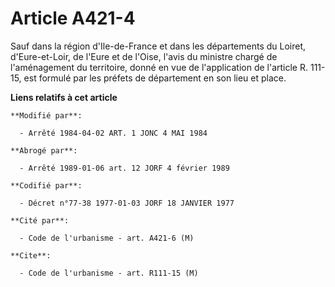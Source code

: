 # Article A421-4

Sauf dans la région d'Ile-de-France et dans les départements du Loiret, d'Eure-et-Loir, de l'Eure et de l'Oise, l'avis du
ministre chargé de l'aménagement du territoire, donné en vue de l'application de l'article R. 111-15, est formulé par les
préfets de département en son lieu et place.

**Liens relatifs à cet article**

	**Modifié par**:

	  - Arrêté 1984-04-02 ART. 1 JONC 4 MAI 1984

	**Abrogé par**:

	  - Arrêté 1989-01-06 art. 12 JORF 4 février 1989

	**Codifié par**:

	  - Décret n°77-38 1977-01-03 JORF 18 JANVIER 1977

	**Cité par**:

	  - Code de l'urbanisme - art. A421-6 (M)

	**Cite**:

	  - Code de l'urbanisme - art. R111-15 (M)
